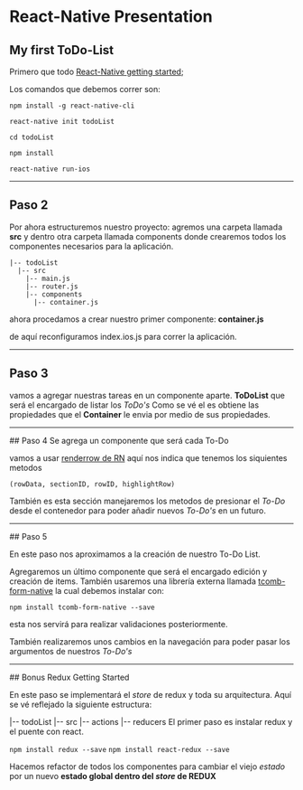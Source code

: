 # React-Native Presentation
## My first ToDo-List
Primero que todo [React-Native getting started](https://facebook.github.io/react-native/docs/getting-started.html#content);

Los comandos que debemos correr son:

 `npm install -g react-native-cli`

`react-native init todoList`

`cd todoList`

`npm install`

`react-native run-ios`
<hr>

## Paso 2

Por ahora estructuremos nuestro proyecto:
agremos una carpeta llamada **src** y dentro otra carpeta llamada components donde crearemos todos los componentes necesarios para la aplicación.


    |-- todoList
      |-- src
        |-- main.js
        |-- router.js
        |-- components
          |-- container.js

ahora procedamos a crear nuestro primer componente:
**container.js**

de aquí reconfiguramos index.ios.js para correr la aplicación.
<hr>

## Paso 3
vamos a agregar nuestras tareas en un componente aparte.
**ToDoList** que será el encargado de listar los _ToDo's_
Como se vé el es obtiene las propiedades que el **Container** le envia por medio de sus propiedades.

<hr>
## Paso 4
Se agrega un componente <Item> que será cada To-Do

vamos a usar [renderrow de RN](https://facebook.github.io/react-native/docs/listview.html#renderrow)
aquí nos indica que tenemos los siquientes metodos

 `(rowData, sectionID, rowID, highlightRow)`

También es esta sección manejaremos los metodos de presionar el _To-Do_ desde el contenedor para poder añadir nuevos _To-Do's_ en un futuro.

<hr>
## Paso 5

En este paso nos aproximamos a la creación de nuestro To-Do List.

Agregaremos un último componente que será el encargado edición y creación de items.  También usaremos una librería externa llamada [tcomb-form-native](https://github.com/gcanti/tcomb-form-native) la cual debemos instalar con:

`npm install tcomb-form-native --save`


esta nos servirá para realizar validaciones posteriormente.

También realizaremos unos cambios en la navegación para poder pasar los argumentos de nuestros _To-Do's_

<hr>
## Bonus Redux Getting Started

En este paso se implementará el _store_ de redux y toda su arquitectura. Aquí se vé reflejado la siguiente estructura:

|-- todoList
  |-- src
    |-- actions
    |-- reducers
El primer paso es instalar redux y el puente con react.

`npm install redux --save`
`npm install react-redux --save`

Hacemos refactor de todos los componentes para cambiar el viejo _estado_ por un nuevo **estado global dentro del _store_ de REDUX**
